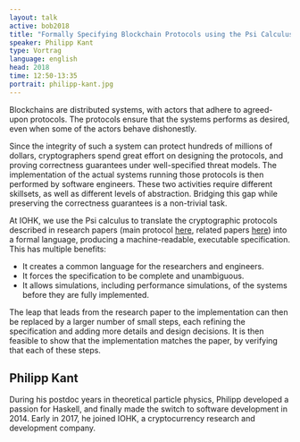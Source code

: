 ```yaml
---
layout: talk
active: bob2018
title: "Formally Specifying Blockchain Protocols using the Psi Calculus"
speaker: Philipp Kant
type: Vortrag
language: english
head: 2018
time: 12:50-13:35
portrait: philipp-kant.jpg
---
```


Blockchains are distributed systems, with actors that adhere to agreed-upon
protocols. The protocols ensure that the systems performs as desired, even
when some of the actors behave dishonestly.

Since the integrity of such a system can protect hundreds of millions of
dollars, cryptographers spend great effort on designing the protocols, and
proving correctness guarantees under well-specified threat models. The
implementation of the actual systems running those protocols is then
performed by software engineers. These two activities require different
skillsets, as well as different levels of abstraction. Bridging this gap
while preserving the correctness guarantees is a non-trivial task.

At IOHK, we use the Psi calculus to translate the cryptographic
protocols described in research papers (main protocol
[here](https://eprint.iacr.org/2016/889.pdf), related papers
[here](https://iohk.io/research/library/)) into a formal language,
producing a machine-readable, executable specification. This has
multiple benefits:

- It creates a common language for the researchers and engineers.
- It forces the specification to be complete and unambiguous.
- It allows simulations, including performance simulations, of the systems
before they are fully implemented.

The leap that leads from the research paper to the implementation can then
be replaced by a larger number of small steps, each refining the
specification and adding more details and design decisions. It is then
feasible to show that the implementation matches the paper, by verifying
that each of these steps.

## Philipp Kant

During his postdoc years in theoretical particle physics, Philipp
developed a passion for Haskell, and finally made the switch to software
development in 2014. Early in 2017, he joined IOHK, a cryptocurrency
research and development company.

